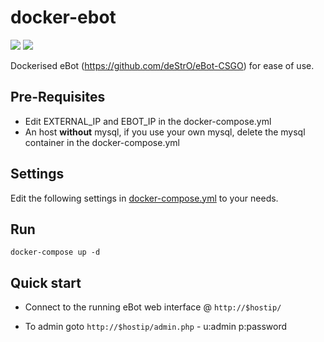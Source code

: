 docker-ebot
================

[![](https://images.microbadger.com/badges/version/hsfactory/ebot.svg)](https://microbadger.com/images/hsfactory/ebot "Get your own version badge on microbadger.com") [![](https://images.microbadger.com/badges/image/hsfactory/ebot.svg)](https://microbadger.com/images/hsfactory/ebot "Get your own image badge on microbadger.com") 

Dockerised eBot (https://github.com/deStrO/eBot-CSGO) for ease of use. 

Pre-Requisites
--------------
* Edit EXTERNAL_IP and EBOT_IP in the docker-compose.yml
* An host **without** mysql, if you use your own mysql, delete the mysql container in the docker-compose.yml

Settings
---------
Edit the following settings in [docker-compose.yml](docker-compose.yml) to your needs.

Run
---
`docker-compose up -d`

Quick start
-----------
* Connect to the running eBot web interface @ `http://$hostip/`

* To admin goto `http://$hostip/admin.php` - u:admin p:password
